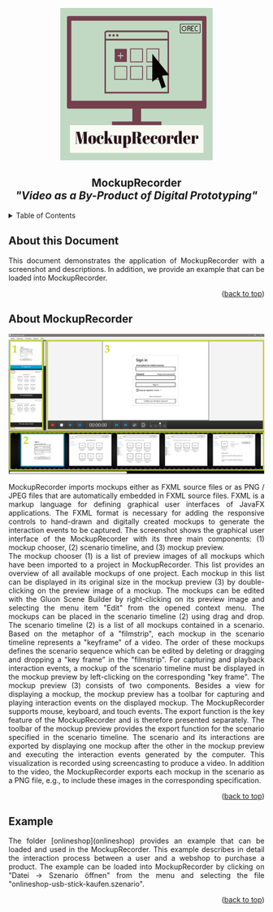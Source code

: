 <!-- PROJECT LOGO -->
<br />
<div align="center">
  <a href="https://github.com/okarras/MockupRecorder">
    <img src="../src/application/images/logo.png" alt="Logo" width="300" height="300">
  </a>

<h2 align="center">MockupRecorder<br/>
<i>"Video as a By-Product of Digital Prototyping"</i></h2>
</div>

<!-- TABLE OF CONTENTS -->
<details>
  <summary>Table of Contents</summary>
  <ol>
    <li><a href="#about-this-document">About this Document</a></li>
    <li><a href="#about-mockuprecorder">About MockupRecorder</a></li>
    <li><a href="#example">Example</a></li>
  </ol>
</details>

<!-- ABOUT THIS DOCUMENT -->
## About this Document
<p align="justify">
    This document demonstrates the application of MockupRecorder with a screenshot and descriptions. In addition, we provide an example that can be loaded into MockupRecorder.
</p>

<p align="right">(<a href="#top">back to top</a>)</p>

<!-- ABOUT MockupRecorder -->
## About MockupRecorder
![GUI - MockupRecorder](mockuprecorder.png)
<p align="justify">
MockupRecorder imports mockups either as FXML source files or as PNG / JPEG files that are automatically embedded in FXML source files. FXML is a markup language for defining graphical user interfaces of JavaFX applications. The FXML format is necessary for adding the responsive controls to hand-drawn and digitally created mockups to generate the interaction events to be captured. The screenshot shows the graphical user interface of the MockupRecorder with its three main components: (1) mockup chooser, (2) scenario timeline, and (3) mockup preview.<br/>
The mockup chooser (1) is a list of preview images of all mockups which have been imported to a project in MockupRecorder. This list provides an overview of all available mockups of one project. Each mockup in this list can be displayed in its original size in the mockup preview (3) by double-clicking on the preview image of a mockup. The mockups can be edited with the Gluon Scene Builder by right-clicking on its preview image and selecting the menu item "Edit" from the opened context menu. The mockups can be placed in the scenario timeline (2) using drag and drop. The scenario timeline (2) is a list of all mockups contained in a scenario. Based on the metaphor of a "filmstrip", each mockup in the scenario timeline represents a "keyframe" of a video. The order of these mockups defines the scenario sequence which can be edited by deleting or dragging and dropping a "key frame" in the "filmstrip". For capturing and playback interaction events, a mockup of the scenario timeline must be displayed in the mockup preview by left-clicking on the corresponding "key frame". The mockup preview (3) consists of two components. Besides a view for displaying a mockup, the mockup preview has a toolbar for capturing and playing interaction events on the displayed mockup. The MockupRecorder supports mouse, keyboard, and touch events. The export function is the key feature of the MockupRecorder and is therefore presented separately. The toolbar of the mockup preview provides the export function for the scenario specified in the scenario timeline. The scenario and its interactions are exported by displaying one mockup after the other in the mockup preview and executing the interaction events generated by the computer. This visualization is recorded using screencasting to produce a video. In addition to the video, the MockupRecorder exports each mockup in the scenario as a PNG file, e.g., to include these images in the corresponding specification.
</p>

<p align="right">(<a href="#top">back to top</a>)</p>

<!-- EXAMPLE -->
## Example
<p align="justify">
The folder [onlineshop](onlineshop) provides an example that can be loaded and used in the MockupRecorder. This example describes in detail the interaction process between a user and a webshop to purchase a product. The example can be loaded into MockupRecorder by clicking on "Datei -> Szenario öffnen" from the menu and selecting the file "onlineshop-usb-stick-kaufen.szenario".
</p>

<p align="right">(<a href="#top">back to top</a>)</p>